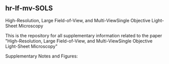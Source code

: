 ## hr-lf-mv-SOLS
High-Resolution, Large Field-of-View, and Multi-ViewSingle Objective Light-Sheet Microscopy

This is the repository for all supplementary information related to the paper "High-Resolution, Large Field-of-View, and Multi-ViewSingle Objective Light-Sheet Microscopy"

Supplementary Notes and Figures: 
